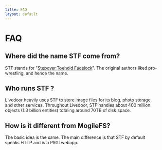 ```yaml
---
title: FAQ
layout: default
---
```


# FAQ

## Where did the name STF come from?

STF stands for "<a href="http://en.wikipedia.org/wiki/Professional_wrestling_holds#STF">Stepover Toehold Facelock</a>". The original authors liked pro-wrestling, and hence the name.

## Who runs STF ?

Livedoor heavily uses STF to store image files for its blog, photo storage, and other services. Throughout Livedoor, STF handles about 400 million objects (1.3 billion entities) totaling around 70TB of disk space.

## How is it different from MogileFS?

The basic idea is the same. The main difference is that STF by default speaks HTTP and is a PSGI webapp.

